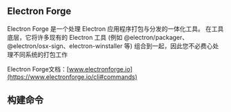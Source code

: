 ## Electron Forge
Electron Forge 是一个处理 Electron 应用程序打包与分发的一体化工具。 在工具底层，它将许多现有的 Electron 工具 (例如 @electron/packager、 @electron/osx-sign、electron-winstaller 等) 组合到一起，因此您不必费心处理不同系统的打包工作

Electron Forge文档：[www.electronforge.io](https://www.electronforge.io/cli#commands)


## 构建命令
